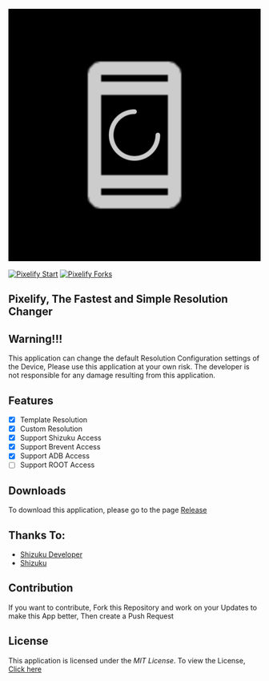 <p align="center">
<img alt="Pixelify icon" src="git_assets/pixelify_icon.png">
</p>

[![Pixelify Start](https://img.shields.io/github/stars/DitzDev/pixelify?style=social)]([[https://github.com/DitzDev/pixelify])
[![Pixelify Forks](https://img.shields.io/github/forks/DitzDev/pixelify?style=social)](https://github.com/DitzDev/pixelify)

<h2>Pixelify, The Fastest and Simple Resolution Changer</h2>

## Warning!!!
This application can change the default Resolution Configuration settings of the Device, Please use this application at your own risk. The developer is not responsible for any damage resulting from this application.

## Features
- [x] Template Resolution
- [x] Custom Resolution
- [x] Support Shizuku Access
- [x] Support Brevent Access
- [x] Support ADB Access
- [ ] Support ROOT Access

## Downloads
To download this application, please go to the page [Release](https://github.com/DitzDev/pixelify/releases)

## Thanks To:
- [Shizuku Developer](https://github.com/RikkaApps)
- [Shizuku](https://github.com/RikkaApps/Shizuku)

## Contribution
If you want to contribute, Fork this Repository and work on your Updates to make this App better, Then create a Push Request


## License
This application is licensed under the *MIT License*. To view the License, [Click here](LICENSE)
